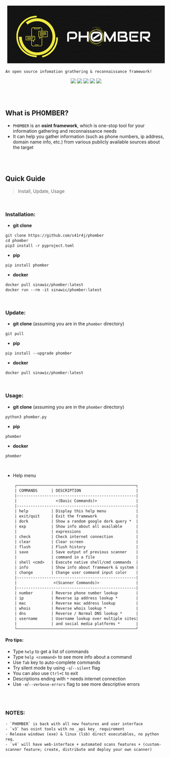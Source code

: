 <p align=center>
         <img src='.images/phomber_logo.png'>
</p>

```
An open source infomation grathering & reconnaissance framework!
```

<p align=center>
         <a href='https://www.w3schools.in/ethical-hacking/information-gathering-techniques/'><img src="https://img.shields.io/badge/Etical Hacking-OSINT-yellow.svg?logo=sharp"></a>
         <a href='https://github.com/s41r4j/phomber/releases/'><img src="https://img.shields.io/badge/Version-v3.1.0-orange.svg?logo=vectorworks"></a>
         <a href='https://www.python.org/'><img src="https://img.shields.io/badge/Python-3-blue.svg?style=flat&logo=python"></a>
         <a href='LICENSE'><img src="https://img.shields.io/badge/License-GPL%20v3.0-brightgreen.svg"></a>
         <a href=''><img src="https://img.shields.io/badge/Disclaimer-With great power comes great responsibility-red.svg?logo=hackaday"></a>
</p>

<br>

<br>

## What is PH0MBER?

- `PH0MBER` is an __osint framework__, which is one-stop tool for your information gathering and reconnaissance needs
- It can help you gather information (such as phone numbers, ip address, domain name info, etc.) from various publicly available sources about the target

<br>
<br>

## Quick Guide

> Install, Update, Usage

<br>

### Installation:

- __git clone__

```
git clone https://github.com/s41r4j/phomber
cd phomber
pip3 install -r pyproject.toml
```

- __pip__

```
pip install phomber
```

- __docker__

```
docker pull sinawic/phomber:latest
docker run --rm -it sinawic/phomber:latest
```

<br>

### Update:

- __git clone__ (assuming you are in the `phomber` directory)

```
git pull
```

- __pip__

```
pip install --upgrade phomber
```

- __docker__

```
docker pull sinawic/phomber:latest
```

<br>

### Usage:

- __git clone__ (assuming you are in the `phomber` directory)

```
python3 phomber.py
```

- __pip__

```
phomber
```

- __docker__

```
phomber
```

<br>

- Help menu

```
    ┌────────────────────────────────────────────────────┐
    | COMMANDS      | DESCRIPTION                        |
    |----------------------------------------------------|
    |                 <(Basic Commands)>                 |
    |----------------------------------------------------|
    | help          | Display this help menu             | 
    | exit/quit     | Exit the framework                 |
    | dork          | Show a random google dork query *  |  
    | exp           | Show info about all available      |       
    |               | expressions                        |
    | check         | Check internet connection          |
    | clear         | Clear screen                       |
    | flush         | Flush history                      |
    | save          | Save output of previous scanner    |
    |               | command in a file                  |
    | shell <cmd>   | Execute native shell/cmd commands  |
    | info          | Show info about framework & system |
    | change        | Change user command input color    |
    |----------------------------------------------------|
    |                <(Scanner Commands)>                |
    |----------------------------------------------------|
    | number        | Reverse phone number lookup        |
    | ip            | Reverse ip address lookup *        |
    | mac           | Reverse mac address lookup         |
    | whois         | Reverse whois lookup *             |
    | dns           | Reverse / Normal DNS lookup *      |
    | username      | Username lookup over multiple sites|
    |               | and social media platforms *       |
    └────────────────────────────────────────────────────┘
```

#### Pro tips:

- Type `help` to get a list of commands
- Type `help <command>` to see more info about a command
- Use `Tab` key to auto-complete commands
- Try silent mode by using `-s`/`--silent` flag
- You can also use `Ctrl+C` to exit
- Descriptions ending with `*` needs internet connection
- Use `-e`/`--verbose-errors` flag to see more descriptive errors

<br>
<br>

### NOTES:

```
- `PH0MBER` is back with all new features and user interface
- `v3` has osint tools with no _api key_ requirement
- Release windows (exe) & linux (lsb) direct executables, no python req.
- `v4` will have web-interface + automated scans features + (custom-scanner feature; create, distribute and deploy your own scanner)
```

</p>
